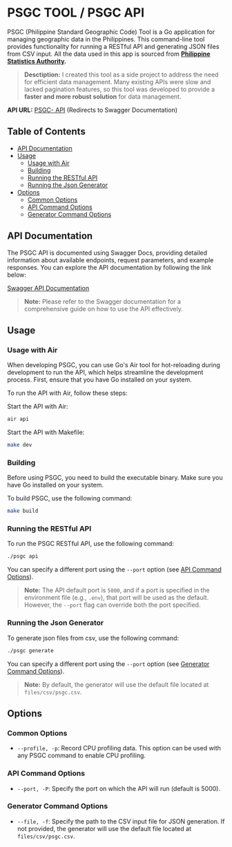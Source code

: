 # PSGC TOOL / PSGC API

PSGC (Philippine Standard Geographic Code) Tool is a Go application for managing geographic data in the Philippines. This command-line tool provides functionality for running a RESTful API and generating JSON files from CSV input. All the data used in this app is sourced from
**[ Philippine Statistics Authority](https://psada.psa.gov.ph/psgc).**

> **Desctiption:** I created this tool as a side project to address the need for efficient data management. Many existing APIs were slow and lacked pagination features, so this tool was developed to provide a **faster and more robust solution** for data management.

**API URL:** [PSGC- API](https://psgc-api.onrender.com) (Redirects to Swagger Documentation)

## Table of Contents

- [API Documentation](#api-documentation)
- [Usage](#usage)
  - [Usage with Air](#usage-with-air)
  - [Building](#building)
  - [Running the RESTful API](#running-the-restful-api)
  - [Running the Json Generator](#running-the-json-generator)
- [Options](#options)
  - [Common Options](#common-options)
  - [API Command Options](#api-command-options)
  - [Generator Command Options](#generator-command-options)

## API Documentation

The PSGC API is documented using Swagger Docs, providing detailed information about available endpoints, request parameters, and example responses. You can explore the API documentation by following the link below:

[Swagger API Documentation](https://psgc-api.onrender.com/docs/index.html)

> **Note:** Please refer to the Swagger documentation for a comprehensive guide on how to use the API effectively.

## Usage

### Usage with Air

When developing PSGC, you can use Go's Air tool for hot-reloading during development to run the API, which helps streamline the development process. First, ensure that you have Go installed on your system.

To run the API with Air, follow these steps:

Start the API with Air:

```bash
air api
```

Start the API with Makefile:

```bash
make dev
```

### Building

Before using PSGC, you need to build the executable binary. Make sure you have Go installed on your system.

To build PSGC, use the following command:

```bash
make build
```

### Running the RESTful API

To run the PSGC RESTful API, use the following command:

```bash
./psgc api
```

You can specify a different port using the `--port` option (see [API Command Options](#api-command-options)).

> **Note:** The API default port is `5000`, and if a port is specified in the environment file (e.g., `.env`), that port will be used as the default. However, the `--port` flag can override both the port specified.

### Running the Json Generator

To generate json files from csv, use the following command:

```bash
./psgc generate
```

You can specify a different port using the `--port` option (see [Generator Command Options](#generator-command-options)).

> **Note:** By default, the generator will use the default file located at `files/csv/psgc.csv`.

## Options

### Common Options

- `--profile, -p`: Record CPU profiling data. This option can be used with any PSGC command to enable CPU profiling.

### API Command Options

- `--port, -P`: Specify the port on which the API will run (default is 5000).

### Generator Command Options

- `--file, -f`: Specify the path to the CSV input file for JSON generation. If not provided, the generator will use the default file located at `files/csv/psgc.csv`.
